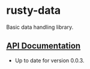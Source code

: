 # rusty-data

Basic data handling library.

## [API Documentation](https://AtheMathmo.github.io/rusty-data/)
- Up to date for version 0.0.3.
